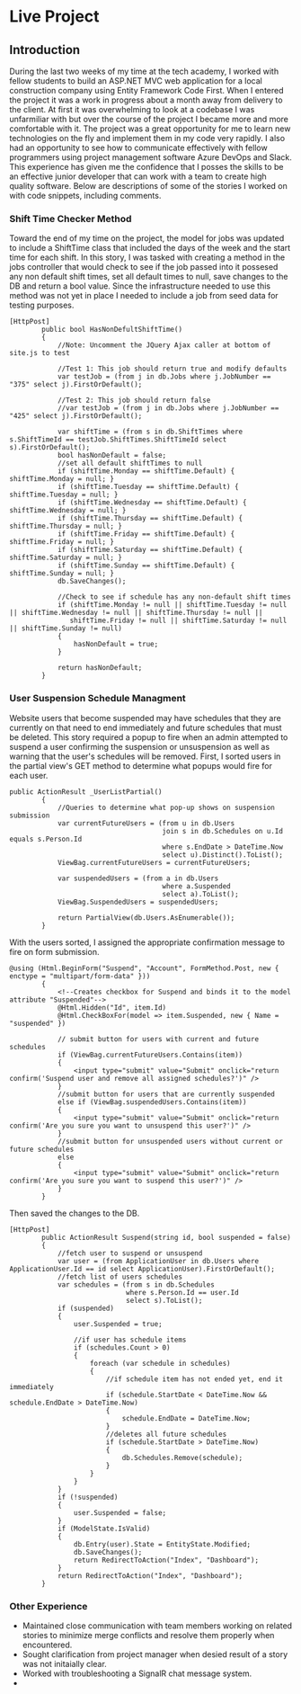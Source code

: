 # Live Project
## Introduction

During the last two weeks of my time at the tech academy, I worked with fellow students to build an ASP.NET MVC web application for a local construction company using Entity Framework Code First.  When I entered the project it was a work in progress about a month away from delivery to the client.  At first it was overwhelming to look at a codebase I was unfarmiliar with but over the course of the project I became more and more comfortable with it.  The project was a great opportunity for me to learn new technologies on the fly and implement them in my code very rapidly.  I also had an opportunity to see how to communicate effectively with fellow programmers using project management software Azure DevOps and Slack.  This experience has given me the confidence that I posses the skills to be an effective junior developer that can work with a team to create high quality software.  Below are descriptions of some of the stories I worked on with code snippets, including comments.

### Shift Time Checker Method

Toward the end of my time on the project, the model for jobs was updated to include a ShiftTime class that included the days of the week and the start time for each shift.  In this story, I was tasked with creating a method in the jobs controller that would check to see if the job passed into it possesed any non default shift times, set all default times to null, save changes to the DB and return a bool value.  Since the infrastructure needed to use this method was not yet in place I needed to include a job from seed data for testing purposes.

```
[HttpPost]
        public bool HasNonDefultShiftTime()
        {
            //Note: Uncomment the JQuery Ajax caller at bottom of site.js to test

            //Test 1: This job should return true and modify defaults
            var testJob = (from j in db.Jobs where j.JobNumber == "375" select j).FirstOrDefault();

            //Test 2: This job should return false  
            //var testJob = (from j in db.Jobs where j.JobNumber == "425" select j).FirstOrDefault();

            var shiftTime = (from s in db.ShiftTimes where s.ShiftTimeId == testJob.ShiftTimes.ShiftTimeId select s).FirstOrDefault();
            bool hasNonDefault = false;           
            //set all default shiftTimes to null
            if (shiftTime.Monday == shiftTime.Default) { shiftTime.Monday = null; }
            if (shiftTime.Tuesday == shiftTime.Default) { shiftTime.Tuesday = null; }
            if (shiftTime.Wednesday == shiftTime.Default) { shiftTime.Wednesday = null; }
            if (shiftTime.Thursday == shiftTime.Default) { shiftTime.Thursday = null; }
            if (shiftTime.Friday == shiftTime.Default) { shiftTime.Friday = null; }
            if (shiftTime.Saturday == shiftTime.Default) { shiftTime.Saturday = null; }
            if (shiftTime.Sunday == shiftTime.Default) { shiftTime.Sunday = null; }
            db.SaveChanges();
            
            //Check to see if schedule has any non-default shift times
            if (shiftTime.Monday != null || shiftTime.Tuesday != null || shiftTime.Wednesday != null || shiftTime.Thursday != null ||
               shiftTime.Friday != null || shiftTime.Saturday != null || shiftTime.Sunday != null)
            {
                hasNonDefault = true;
            }

            return hasNonDefault;
        }
```
### User Suspension Schedule Managment

Website users that become suspended may have schedules that they are currently on that need to end immediately and future schedules that must be deleted.  This story required a popup to fire when an admin attempted to suspend a user confirming the suspension or unsuspension as well as warning that the user's schedules will be removed.  First, I sorted users in the partial view's GET method to determine what popups would fire for each user.

```
public ActionResult _UserListPartial()
        {
            //Queries to determine what pop-up shows on suspension submission
            var currentFutureUsers = (from u in db.Users
                                      join s in db.Schedules on u.Id equals s.Person.Id
                                      where s.EndDate > DateTime.Now
                                      select u).Distinct().ToList();
            ViewBag.currentFutureUsers = currentFutureUsers;

            var suspendedUsers = (from a in db.Users
                                      where a.Suspended
                                      select a).ToList();
            ViewBag.SuspendedUsers = suspendedUsers;

            return PartialView(db.Users.AsEnumerable());
        }
```
With the users sorted, I assigned the appropriate confirmation message to fire on form submission.

```
@using (Html.BeginForm("Suspend", "Account", FormMethod.Post, new { enctype = "multipart/form-data" }))
        {
            <!--Creates checkbox for Suspend and binds it to the model attribute "Suspended"-->
            @Html.Hidden("Id", item.Id)
            @Html.CheckBoxFor(model => item.Suspended, new { Name = "suspended" })

            // submit button for users with current and future schedules
            if (ViewBag.currentFutureUsers.Contains(item))
            {
                <input type="submit" value="Submit" onclick="return confirm('Suspend user and remove all assigned schedules?')" />
            }
            //submit button for users that are currently suspended
            else if (ViewBag.suspendedUsers.Contains(item))
            {
                <input type="submit" value="Submit" onclick="return confirm('Are you sure you want to unsuspend this user?')" />
            }
            //submit button for unsuspended users without current or future schedules
            else
            {
                <input type="submit" value="Submit" onclick="return confirm('Are you sure you want to suspend this user?')" />
            }
        }
```
Then saved the changes to the DB.
```
[HttpPost]
        public ActionResult Suspend(string id, bool suspended = false)
        {
            //fetch user to suspend or unsuspend
            var user = (from ApplicationUser in db.Users where ApplicationUser.Id == id select ApplicationUser).FirstOrDefault();
            //fetch list of users schedules
            var schedules = (from s in db.Schedules
                             where s.Person.Id == user.Id
                             select s).ToList();
            if (suspended)
            {
                user.Suspended = true;
                
                //if user has schedule items
                if (schedules.Count > 0)
                {
                    foreach (var schedule in schedules)
                    {
                        //if schedule item has not ended yet, end it immediately
                        if (schedule.StartDate < DateTime.Now && schedule.EndDate > DateTime.Now)
                        {
                            schedule.EndDate = DateTime.Now;
                        }
                        //deletes all future schedules
                        if (schedule.StartDate > DateTime.Now)
                        {
                            db.Schedules.Remove(schedule);
                        }
                    }
                }
            }
            if (!suspended)
            {
                user.Suspended = false;                              
            }
            if (ModelState.IsValid)
            {
                db.Entry(user).State = EntityState.Modified;
                db.SaveChanges();
                return RedirectToAction("Index", "Dashboard");
            }
            return RedirectToAction("Index", "Dashboard");
        }
```
### Other Experience

* Maintained close communication with team members working on related stories to minimize merge conflicts and resolve them properly when encountered.
* Sought clarification from project manager when desied result of a story was not initaially clear.
* Worked with troubleshooting a SignalR chat message system.
* 
